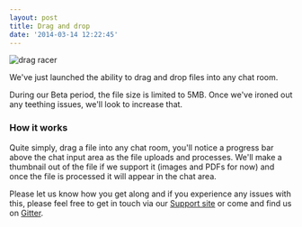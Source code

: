 ```yaml
---
layout: post
title: Drag and drop
date: '2014-03-14 12:22:45'
---
```


![drag racer](/content/images/2014/May/Blazing_Angel_Jet_Dragster--1-.jpg)

We've just launched the ability to drag and drop files into any chat room.

During our Beta period, the file size is limited to 5MB. Once we've ironed out any teething issues, we'll look to increase that.

### How it works

Quite simply, drag a file into any chat room, you'll notice a progress bar above the chat input area as the file uploads and processes. We'll make a thumbnail out of the file if we support it (images and PDFs for now) and once the file is processed it will appear in the chat area.

Please let us know how you get along and if you experience any issues with this, please feel free to get in touch via our [Support site](http://support.gitter.im) or come and find us on [Gitter](https://gitter.im/gitterHQ/gitter).